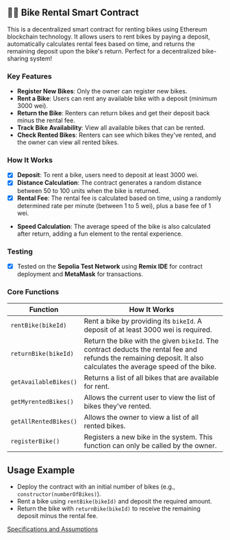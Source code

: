 ## 🚴‍♂️ Bike Rental Smart Contract

This is a decentralized smart contract for renting bikes using Ethereum blockchain technology. It allows users to rent bikes by paying a deposit, automatically calculates rental fees based on time, and returns the remaining deposit upon the bike's return. Perfect for a decentralized bike-sharing system!

### Key Features

- **Register New Bikes**: Only the owner can register new bikes.
- **Rent a Bike**: Users can rent any available bike with a deposit (minimum 3000 wei).
- **Return the Bike**: Renters can return bikes and get their deposit back minus the rental fee.
- **Track Bike Availability**: View all available bikes that can be rented.
- **Check Rented Bikes**: Renters can see which bikes they've rented, and the owner can view all rented bikes.

### How It Works

- [x] **Deposit**: To rent a bike, users need to deposit at least 3000 wei.
- [x] **Distance Calculation**: The contract generates a random distance between 50 to 100 units when the bike is returned.
- [x] **Rental Fee**: The rental fee is calculated based on time, using a randomly determined rate per minute (between 1 to 5 wei), plus a base fee of 1 wei.
- **Speed Calculation**: The average speed of the bike is also calculated after return, adding a fun element to the rental experience.

### Testing

- [x] Tested on the **Sepolia Test Network** using **Remix IDE** for contract deployment and **MetaMask** for transactions.

### Core Functions

| Function              | How It Works                                                                                                                                                         |
|-----------------------|----------------------------------------------------------------------------------------------------------------------------------------------------------------------|
| `rentBike(bikeId)`    | Rent a bike by providing its `bikeId`. A deposit of at least 3000 wei is required.                                                                                     |
| `returnBike(bikeId)`  | Return the bike with the given `bikeId`. The contract deducts the rental fee and refunds the remaining deposit. It also calculates the average speed of the bike.     |
| `getAvailableBikes()` | Returns a list of all bikes that are available for rent.                                                                                                              |
| `getMyrentedBikes()`  | Allows the current user to view the list of bikes they've rented.                                                                                                      |
| `getAllRentedBikes()` | Allows the owner to view a list of all rented bikes.                                                                                                                  |
| `registerBike()`      | Registers a new bike in the system. This function can only be called by the owner.                                                                                     |

## Usage Example

- Deploy the contract with an initial number of bikes (e.g., `constructor(numberOfBikes)`).
- Rent a bike using `rentBike(bikeId)` and deposit the required amount.
- Return the bike with `returnBike(bikeId)` to receive the remaining deposit minus the rental fee.

[Specifications and Assumptions](https://github.com/Arshdeep-Singh-01/Bike-Rental-Smart-Contract/wiki/Bike-Rental-Smart-Contract-%E2%80%90-Specifications-and-Assumptions)
